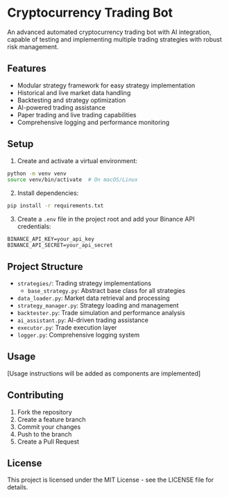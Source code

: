 # Cryptocurrency Trading Bot

An advanced automated cryptocurrency trading bot with AI integration, capable of testing and implementing multiple trading strategies with robust risk management.

## Features

- Modular strategy framework for easy strategy implementation
- Historical and live market data handling
- Backtesting and strategy optimization
- AI-powered trading assistance
- Paper trading and live trading capabilities
- Comprehensive logging and performance monitoring

## Setup

1. Create and activate a virtual environment:
```bash
python -m venv venv
source venv/bin/activate  # On macOS/Linux
```

2. Install dependencies:
```bash
pip install -r requirements.txt
```

3. Create a `.env` file in the project root and add your Binance API credentials:
```
BINANCE_API_KEY=your_api_key
BINANCE_API_SECRET=your_api_secret
```

## Project Structure

- `strategies/`: Trading strategy implementations
  - `base_strategy.py`: Abstract base class for all strategies
- `data_loader.py`: Market data retrieval and processing
- `strategy_manager.py`: Strategy loading and management
- `backtester.py`: Trade simulation and performance analysis
- `ai_assistant.py`: AI-driven trading assistance
- `executor.py`: Trade execution layer
- `logger.py`: Comprehensive logging system

## Usage

[Usage instructions will be added as components are implemented]

## Contributing

1. Fork the repository
2. Create a feature branch
3. Commit your changes
4. Push to the branch
5. Create a Pull Request

## License

This project is licensed under the MIT License - see the LICENSE file for details.

